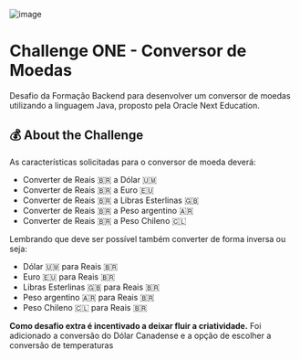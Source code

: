 ![image](https://github.com/otthonleao/one-conversor-de-moedas/assets/54039360/afe43712-9500-456c-8fbd-1b6fe4e1998b)

# Challenge ONE - Conversor de Moedas
Desafio da Formação Backend para desenvolver um conversor de moedas utilizando a linguagem Java, proposto pela Oracle Next Education.

## 💰 About the Challenge
As características solicitadas para o conversor de moeda deverá:
- Converter de Reais 🇧🇷 a Dólar 🇺🇲
- Converter de Reais 🇧🇷 a Euro 🇪🇺
- Converter de Reais 🇧🇷 a Libras Esterlinas 🇬🇧
- Converter de Reais 🇧🇷 a Peso argentino 🇦🇷
- Converter de Reais 🇧🇷 a Peso Chileno 🇨🇱

Lembrando que deve ser possível também converter de forma inversa ou seja:
- Dólar 🇺🇲 para Reais 🇧🇷
- Euro 🇪🇺 para Reais 🇧🇷
- Libras Esterlinas 🇬🇧 para Reais 🇧🇷
- Peso argentino 🇦🇷 para Reais 🇧🇷
- Peso Chileno 🇨🇱 para Reais 🇧🇷

**Como desafio extra é incentivado a deixar fluir a criatividade.**
Foi adicionado a conversão do Dólar Canadense e a opção de escolher a conversão de temperaturas
